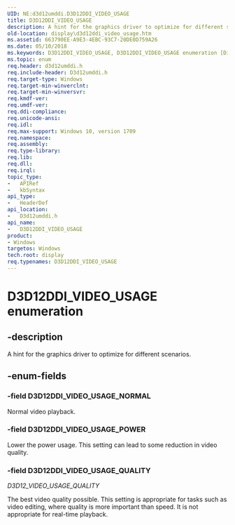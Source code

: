 ```yaml
---
UID: NE:d3d12umddi.D3D12DDI_VIDEO_USAGE
title: D3D12DDI_VIDEO_USAGE
description: A hint for the graphics driver to optimize for different scenarios.
old-location: display\d3d12ddi_video_usage.htm
ms.assetid: 663790EE-A9E3-4EBC-93C7-20DE0D759A26
ms.date: 05/10/2018
ms.keywords: D3D12DDI_VIDEO_USAGE, D3D12DDI_VIDEO_USAGE enumeration [Display Devices], D3D12DDI_VIDEO_USAGE_NORMAL, D3D12DDI_VIDEO_USAGE_POWER, D3D12_VIDEO_USAGE_QUALITY, d3d12umddi/D3D12DDI_VIDEO_USAGE, d3d12umddi/D3D12DDI_VIDEO_USAGE_NORMAL, d3d12umddi/D3D12DDI_VIDEO_USAGE_POWER, d3d12umddi/D3D12_VIDEO_USAGE_QUALITY, display.d3d12ddi_video_usage
ms.topic: enum
req.header: d3d12umddi.h
req.include-header: D3d12umddi.h
req.target-type: Windows
req.target-min-winverclnt:
req.target-min-winversvr:
req.kmdf-ver:
req.umdf-ver:
req.ddi-compliance:
req.unicode-ansi:
req.idl:
req.max-support: Windows 10, version 1709
req.namespace:
req.assembly:
req.type-library:
req.lib:
req.dll:
req.irql:
topic_type:
-	APIRef
-	kbSyntax
api_type:
-	HeaderDef
api_location:
-	D3d12umddi.h
api_name:
-	D3D12DDI_VIDEO_USAGE
product:
- Windows
targetos: Windows
tech.root: display
req.typenames: D3D12DDI_VIDEO_USAGE
---
```


# D3D12DDI_VIDEO_USAGE enumeration


## -description


A hint for the graphics driver to optimize for different scenarios.


## -enum-fields




### -field D3D12DDI_VIDEO_USAGE_NORMAL

Normal video playback.


### -field D3D12DDI_VIDEO_USAGE_POWER

Lower the power usage. This setting can lead to some reduction in video quality.


### -field D3D12DDI_VIDEO_USAGE_QUALITY

*D3D12_VIDEO_USAGE_QUALITY*

The best video quality possible. This setting is appropriate for tasks such as video editing, where quality is more important than speed. It is not appropriate for real-time playback.

